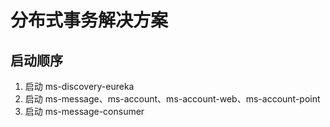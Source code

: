 # 分布式事务解决方案

## 启动顺序

1. 启动 ms-discovery-eureka
2. 启动 ms-message、ms-account、ms-account-web、ms-account-point
3. 启动 ms-message-consumer